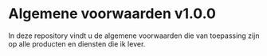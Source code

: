 # Algemene voorwaarden v1.0.0

In deze repository vindt u de algemene voorwaarden die van toepassing zijn
op alle producten en diensten die ik lever.
